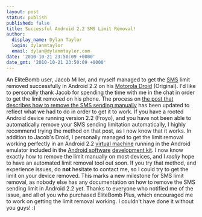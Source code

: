 ```yaml
---
layout: post
status: publish
published: false
title: Successful Android 2.2 SMS Limit Removal!
author:
  display_name: Dylan Taylor
  login: dylanmtaylor
  email: dylan@dylanmtaylor.com
date: '2010-10-21 23:50:09 +0000'
date_gmt: '2010-10-21 23:50:09 +0000'
---
```

<p>An EliteBomb user, Jacob Miller, and myself managed to get the <a class="zem_slink" title="SMS" rel="wikipedia" href="http://en.wikipedia.org/wiki/SMS">SMS</a> limit removed successfully in Android 2.2 on his <a class="zem_slink" title="Motorola Droid" rel="wikipedia" href="http://en.wikipedia.org/wiki/Motorola_Droid">Motorola Droid</a> (Original). I'd like to personally thank Jacob for spending the time with me in the chat in order to get the limit removed on his phone. The process on <a href="/pages/blog/2010/10/19/closer-to-a-proper-froyo-limit-removal-fix/">the post that describes how to remove the SMS sending manually</a> has been updated to reflect what we had to do in order to get it to work. If you have a rooted Android device running version 2.2 (Froyo), and you have not been able to automatically remove your SMS sending limitation automatically, I highly recommend trying the method on that post, as I now know that it works. In addition to Jacob's Droid, I personally managed to get the limit removal working perfectly in an Android 2.2 <a class="zem_slink" title="Virtual machine" rel="wikipedia" href="http://en.wikipedia.org/wiki/Virtual_machine">virtual machine</a> running in the Android emulator included in the <a class="zem_slink" title="Android" rel="homepage" href="http://code.google.com/android/">Android software</a> <a class="zem_slink" title="Software development kit" rel="wikipedia" href="http://en.wikipedia.org/wiki/Software_development_kit">development kit</a>. I now know exactly how to remove the limit manually on most devices, and I <em>really</em> hope to have an automated limit removal tool out soon. If you try that method, and experience issues, do <strong>not</strong> hesitate to contact me, so I could try to get the limit on your device removed. This marks a new milestone for SMS limit removal, as nobody else has any documentation on how to remove the SMS sending limit in Android 2.2 yet. Thanks to everyone who notified me of the issue, and all of you who purchased EliteBomb Plus, which encouraged me to work on getting the limit removal working. I couldn't have done it without you guys! :)</p>
